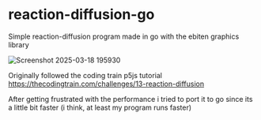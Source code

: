 # reaction-diffusion-go
 Simple reaction-diffusion program made in go with the ebiten graphics library

![Screenshot 2025-03-18 195930](https://github.com/user-attachments/assets/51cf3a59-7227-4d64-8077-9567f7ebc31f)

Originally followed the coding train p5js tutorial
https://thecodingtrain.com/challenges/13-reaction-diffusion

After getting frustrated with the performance i tried to port it to go since its a little bit faster (i think, at least my program runs faster)
